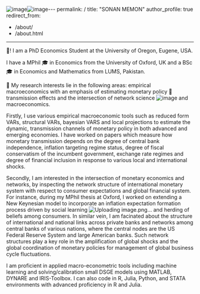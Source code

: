 ![image](https://github.com/user-attachments/assets/accbb6a6-75d3-4006-9aba-e0f0956f903a)![image](https://github.com/user-attachments/assets/8a571b7b-164e-4582-8ded-be8c06d1219f)---
permalink: /
title: "SONAN MEMON"
author_profile: true
redirect_from: 
  - /about/
  - /about.html
---

👋! I am a PhD Economics Student at the University of Oregon, Eugene, USA. 

I have a MPhil 🎓 in Economics from the University of Oxford, UK and a BSc 🎓 in Economics and Mathematics from LUMS, Pakistan.

🔬 My research interests lie in the following areas: empirical macroeconomics with an emphasis of estimating monetary policy 🏦 transmission effects and the intersection of network science ![image](https://github.com/user-attachments/assets/5288eb1b-66ad-494e-b13a-271b3848e4b0) and macroeconomics.

Firstly, I use various empirical macroeconomic tools such as reduced form VARs, structural VARs, bayesian VARS and local projections to estimate the dynamic, transmission channels of monetary policy in both advanced and emerging economies. I have worked on papers which measure how monetary transmission depends on the degree of central bank independence, inflation targeting regime status, degree of fiscal conservatism of the incumbent government, exchange rate regimes and degree of financial inclusion in response to various local and international shocks.

Secondly, I am interested in the intersection of monetary economics and networks, by inspecting the network structure of international monetary system with respect to consumer expectations and global financial system. For instance, during my MPhil thesis at Oxford, I worked on extending a New Keynesian model to incorporate an inflation expectation formation process driven by social learning ![Uploading image.png…]() and herding of beliefs among consumers. In similar vein, I am facinated about the structure of international and national links across private banks and networks among central banks of various nations, where the central nodes are the US Federal Reserve System and large American banks. Such network structures play a key role in the amplification of global shocks and the global coordination of monetary policies for management of global business cycle fluctuations.

I am proficient in applied macro-econometric tools including machine learning and solving/calibration small DSGE models using MATLAB, DYNARE and IRIS-Toolbox. I can also code in R, Julia, Python, and STATA environments with advanced proficiency in R and Julia.
     





